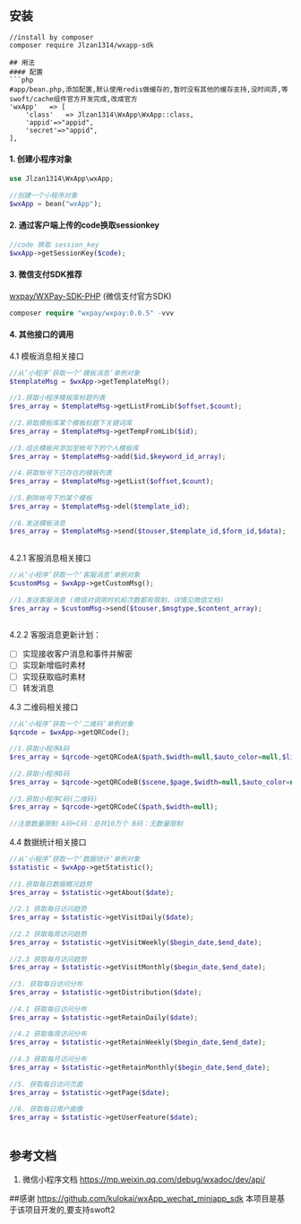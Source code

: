 ## 安装
```
//install by composer
composer require Jlzan1314/wxapp-sdk

## 用法
#### 配置
```php
#app/bean.php,添加配置,默认使用redis做缓存的,暂时没有其他的缓存支持,没时间弄,等swoft/cache组件官方开发完成,改成官方
'wxApp'   => [
    'class'   => Jlzan1314\WxApp\WxApp::class,
    'appid'=>"appid",
    'secret'=>"appid",
],
```
#### 1. 创建小程序对象
```php
use Jlzan1314\WxApp\wxApp;
  
//创建一个小程序对象
$wxApp = bean("wxApp");

```
#### 2. 通过客户端上传的code换取sessionkey
```php
//code 换取 session_key
$wxApp->getSessionKey($code);
```
#### 3. 微信支付SDK推荐
[wxpay/WXPay-SDK-PHP](https://github.com/wxpay/WXPay-SDK-PHP) (微信支付官方SDK)
```php
composer require "wxpay/wxpay:0.0.5" -vvv
```
#### 4. 其他接口的调用
4.1 模板消息相关接口
```php
//从‘小程序’获取一个‘模板消息’单例对象
$templateMsg = $wxApp->getTemplateMsg();
  
//1.获取小程序模板库标题列表
$res_array = $templateMsg->getListFromLib($offset,$count);
    
//2.获取模板库某个模板标题下关键词库
$res_array = $templateMsg->getTempFromLib($id);
    
//3.组合模板并添加至帐号下的个人模板库
$res_array = $templateMsg->add($id,$keyword_id_array);
  
//4.获取帐号下已存在的模板列表
$res_array = $templateMsg->getList($offset,$count);
  
//5.删除帐号下的某个模板
$res_array = $templateMsg->del($template_id);
  
//6.发送模板消息
$res_array = $templateMsg->send($touser,$template_id,$form_id,$data);
  
```
4.2.1 客服消息相关接口
```php
//从‘小程序’获取一个‘客服消息’单例对象
$customMsg = $wxApp->getCustomMsg();
  
//1.发送客服消息 (微信对调用时机和次数都有限制，详情见微信文档)
$res_array = $customMsg->send($touser,$msgtype,$content_array);
  
```
4.2.2 客服消息更新计划：
- [ ] 实现接收客户消息和事件并解密
- [ ] 实现新增临时素材
- [ ] 实现获取临时素材
- [ ] 转发消息
  
4.3 二维码相关接口
```php
//从‘小程序’获取一个‘二维码’单例对象
$qrcode = $wxApp->getQRCode();
  
//1.获取小程序A码
$res_array = $qrcode->getQRCodeA($path,$width=null,$auto_color=null,$line_color=null);
  
//2.获取小程序B码
$res_array = $qrcode->getQRCodeB($scene,$page,$width=null,$auto_color=null,$line_color=null);
  
//3.获取小程序C码(二维码)
$res_array = $qrcode->getQRCodeC($path,$width=null);
  
//注意数量限制 A码+C码：总共10万个 B码：无数量限制
```
4.4 数据统计相关接口
```php
//从‘小程序’获取一个‘数据统计’单例对象
$statistic = $wxApp->getStatistic();
  
//1.获取每日数据概况趋势
$res_array = $statistic->getAbout($date);
  
//2.1 获取每日访问趋势
$res_array = $statistic->getVisitDaily($date);
  
//2.2 获取每周访问趋势
$res_array = $statistic->getVisitWeekly($begin_date,$end_date);
  
//2.3 获取每月访问趋势
$res_array = $statistic->getVisitMonthly($begin_date,$end_date);
  
//3. 获取每日访问分布
$res_array = $statistic->getDistribution($date);
  
//4.1 获取每日访问分布
$res_array = $statistic->getRetainDaily($date);
  
//4.2 获取每周访问分布
$res_array = $statistic->getRetainWeekly($begin_date,$end_date);
  
//4.3 获取每月访问分布
$res_array = $statistic->getRetainMonthly($begin_date,$end_date);
  
//5. 获取每日访问页面
$res_array = $statistic->getPage($date);
  
//6. 获取每日用户画像
$res_array = $statistic->getUserFeature($date);
  
```
## 参考文档
1. 微信小程序文档 https://mp.weixin.qq.com/debug/wxadoc/dev/api/

##感谢
https://github.com/kulokai/wxApp_wechat_miniapp_sdk
本项目是基于该项目开发的,要支持swoft2